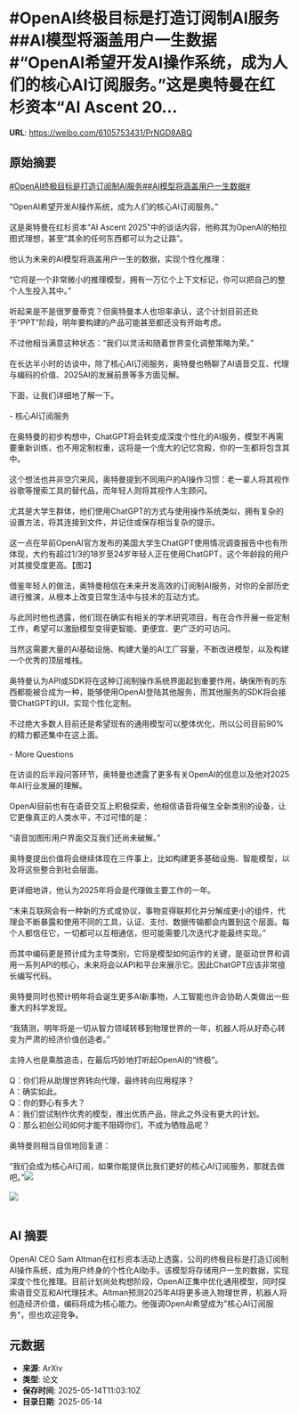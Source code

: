 # #OpenAI终极目标是打造订阅制AI服务##AI模型将涵盖用户一生数据#“OpenAI希望开发AI操作系统，成为人们的核心AI订阅服务。”这是奥特曼在红杉资本“AI Ascent 20...

**URL**: https://weibo.com/6105753431/PrNGD8ABQ

## 原始摘要

<a href="https://m.weibo.cn/search?containerid=231522type%3D1%26t%3D10%26q%3D%23OpenAI%E7%BB%88%E6%9E%81%E7%9B%AE%E6%A0%87%E6%98%AF%E6%89%93%E9%80%A0%E8%AE%A2%E9%98%85%E5%88%B6AI%E6%9C%8D%E5%8A%A1%23&amp;extparam=%23OpenAI%E7%BB%88%E6%9E%81%E7%9B%AE%E6%A0%87%E6%98%AF%E6%89%93%E9%80%A0%E8%AE%A2%E9%98%85%E5%88%B6AI%E6%9C%8D%E5%8A%A1%23" data-hide=""><span class="surl-text">#OpenAI终极目标是打造订阅制AI服务#</span></a><a href="https://m.weibo.cn/search?containerid=231522type%3D1%26t%3D10%26q%3D%23AI%E6%A8%A1%E5%9E%8B%E5%B0%86%E6%B6%B5%E7%9B%96%E7%94%A8%E6%88%B7%E4%B8%80%E7%94%9F%E6%95%B0%E6%8D%AE%23&amp;extparam=%23AI%E6%A8%A1%E5%9E%8B%E5%B0%86%E6%B6%B5%E7%9B%96%E7%94%A8%E6%88%B7%E4%B8%80%E7%94%9F%E6%95%B0%E6%8D%AE%23" data-hide=""><span class="surl-text">#AI模型将涵盖用户一生数据#</span></a><br><br>“OpenAI希望开发AI操作系统，成为人们的核心AI订阅服务。”<br><br>这是奥特曼在红杉资本“AI Ascent 2025”中的谈话内容，他称其为OpenAI的柏拉图式理想，甚至“其余的任何东西都可以为之让路”。<br><br>他认为未来的AI模型将涵盖用户一生的数据，实现个性化推理：<br><br>“它将是一个非常微小的推理模型，拥有一万亿个上下文标记，你可以把自己的整个人生投入其中。”<br><br>听起来是不是很罗曼蒂克？但奥特曼本人也坦率承认，这个计划目前还处于“PPT”阶段，明年要构建的产品可能甚至都还没有开始考虑。<br><br>不过他相当满意这种状态：“我们以灵活和随着世界变化调整策略为荣。”<br><br>在长达半小时的访谈中，除了核心AI订阅服务，奥特曼也畅聊了AI语音交互、代理与编码的价值、2025AI的发展前景等多方面见解。<br><br>下面，让我们详细地了解一下。<br><br>- 核心AI订阅服务<br><br>在奥特曼的初步构想中，ChatGPT将会转变成深度个性化的AI服务，模型不再需要重新训练，也不用定制权重，这将是一个庞大的记忆宫殿，你的一生都将包含其中。<br><br>这个想法也并非空穴来风，奥特曼提到不同用户的AI操作习惯：老一辈人将其视作谷歌等搜索工具的替代品，而年轻人则将其视作人生顾问。<br><br>尤其是大学生群体，他们使用ChatGPT的方式与使用操作系统类似，拥有复杂的设置方法，将其连接到文件，并记住或保存相当复杂的提示。<br><br>这一点在早前OpenAI官方发布的美国大学生ChatGPT使用情况调查报告中也有所体现，大约有超过1/3的18岁至24岁年轻人正在使用ChatGPT，这个年龄段的用户对其接受度更高。【图2】<br><br>借鉴年轻人的做法，奥特曼相信在未来开发高效的订阅制AI服务，对你的全部历史进行推演，从根本上改变日常生活中与技术的互动方式。<br><br>与此同时他也透露，他们现在确实有相关的学术研究项目，有在合作开展一些定制工作，希望可以激励模型变得更智能、更便宜、更广泛的可访问。<br><br>当然这需要大量的AI基础设施、构建大量的AI工厂容量，不断改进模型，以及构建一个优秀的顶层堆栈。<br><br>奥特曼认为API或SDK将在这种订阅制操作系统界面起到重要作用，确保所有的东西都能被合成为一种，能够使用OpenAI登陆其他服务，而其他服务的SDK将会接管ChatGPT的UI，实现个性化定制。<br><br>不过绝大多数人目前还是希望现有的通用模型可以整体优化，所以公司目前90%的精力都还集中在这上面。<br><br>- More Questions<br><br>在访谈的后半段问答环节，奥特曼也透露了更多有关OpenAI的信息以及他对2025年AI行业发展的理解。<br><br>OpenAI目前也有在语音交互上积极探索，他相信语音将催生全新类别的设备，让它更像真正的人类水平，不过可惜的是：<br><br>“语音加图形用户界面交互我们还尚未破解。”<br><br>奥特曼提出价值将会继续体现在三件事上，比如构建更多基础设施、智能模型，以及将这些整合到社会层面。<br><br>更详细地讲，他认为2025年将会是代理做主要工作的一年。<br><br>“未来互联网会有一种新的方式或协议，事物变得联邦化并分解成更小的组件，代理会不断暴露和使用不同的工具，认证、支付、数据传输都会内置到这个层面。每个人都信任它，一切都可以互相通信，但可能需要几次迭代才能最终实现。”<br><br>而其中编码更是预计成为主导类别，它将是模型如何运作的关键，是驱动世界和调用一系列API的核心，未来将会以API和平台来展示它。因此ChatGPT应该非常擅长编写代码。<br><br>奥特曼同时也预计明年将会诞生更多AI新事物，人工智能也许会协助人类做出一些重大的科学发现。<br><br>“我猜测，明年将是一切从智力领域转移到物理世界的一年，机器人将从好奇心转变为严肃的经济价值创造者。”<br><br>主持人也是乘胜追击，在最后巧妙地打听起OpenAI的“终极”。<br><br>Q：你们将从助理世界转向代理，最终转向应用程序？<br>A：确实如此。<br>Q：你的野心有多大？<br>A：我们尝试制作优秀的模型，推出优质产品，除此之外没有更大的计划。<br>Q：那么初创公司如何才能不阻碍你们，不成为牺牲品呢？<br><br>奥特曼则相当自信地回复道：<br><br>“我们会成为核心AI订阅，如果你能提供比我们更好的核心AI订阅服务，那就去做吧。”<img style="" src="https://tvax3.sinaimg.cn/large/006Fd7o3gy1i1f5pcyq3uj30zk0jbtp1.jpg" referrerpolicy="no-referrer"><br><br><img style="" src="https://tvax2.sinaimg.cn/large/006Fd7o3gy1i1f5pdpbfjj30zk0smwmg.jpg" referrerpolicy="no-referrer"><br><br>

## AI 摘要

OpenAI CEO Sam Altman在红杉资本活动上透露，公司的终极目标是打造订阅制AI操作系统，成为用户终身的个性化AI助手。该模型将存储用户一生的数据，实现深度个性化推理。目前计划尚处构想阶段，OpenAI正集中优化通用模型，同时探索语音交互和AI代理技术。Altman预测2025年AI将更多进入物理世界，机器人将创造经济价值，编码将成为核心能力。他强调OpenAI希望成为"核心AI订阅服务"，但也欢迎竞争。

## 元数据

- **来源**: ArXiv
- **类型**: 论文
- **保存时间**: 2025-05-14T11:03:10Z
- **目录日期**: 2025-05-14
